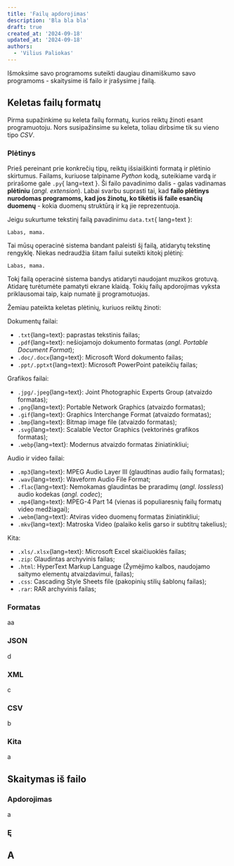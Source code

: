 ```yaml
---
title: 'Failų apdorojimas'
description: 'Bla bla bla'
draft: true
created_at: '2024-09-18'
updated_at: '2024-09-18'
authors:
  - 'Vilius Paliokas'
---
```


Išmoksime savo programoms suteikti daugiau dinamiškumo savo programoms - skaitysime iš failo ir įrašysime į failą.

## Keletas failų formatų

Pirma supažinkime su keleta failų formatų, kurios reiktų žinoti esant programuotoju. Nors susipažinsime su keleta, toliau dirbsime tik su vieno tipo *CSV*.

### Plėtinys

Prieš pereinant prie konkrečių tipų, reiktų išsiaiškinti formatą ir plėtinio skirtumus. Failams, kuriuose talpiname *Python* kodą, suteikiame vardą ir prirašome gale `.py`{ lang=text }. Ši failo pavadinimo dalis - galas vadinamas **plėtiniu** (*angl. extension*). Labai svarbu suprasti tai, kad **failo plėtinys nurodomas programoms, kad jos žinotų, ko tikėtis iš faile esančių duomenų** - kokia duomenų struktūrą ir ką jie reprezentuoja.

Jeigu sukurtume tekstinį failą pavadinimu `data.txt`{ lang=text }:

```text[data.txt]
Labas, mama.
```

Tai mūsų operacinė sistema bandant paleisti šį failą, atidarytų tekstinę rengyklę. Niekas nedraudžia šitam failui suteikti kitokį plėtinį:

```text[data.mp3]
Labas, mama.
```

Tokį failą operacinė sistema bandys atidaryti naudojant muzikos grotuvą. Atidarę turėtumėte pamatyti ekrane klaidą. Tokių failų apdorojimas vyksta priklausomai taip, kaip numatė jį programotuojas.  

Žemiau pateikta keletas plėtinių, kuriuos reiktų žinoti:

Dokumentų failai:

- `.txt`{lang=text}: paprastas tekstinis failas;
- `.pdf`{lang=text}: nešiojamojo dokumento formatas (*angl. Portable Document Format*);
- `.doc/.docx`{lang=text}: Microsoft Word dokumento failas;
- `.ppt/.pptxt`{lang=text}: Microsoft PowerPoint pateikčių failas;

Grafikos failai:

- `.jpg/.jpeg`{lang=text}: Joint Photographic Experts Group (atvaizdo formatas);
- `.png`{lang=text}: Portable Network Graphics (atvaizdo formatas);
- `.gif`{lang=text}: Graphics Interchange Format (atvaizdo formatas);
- `.bmp`{lang=text}: Bitmap image file (atvaizdo formatas);
- `.svg`{lang=text}: Scalable Vector Graphics (vektorinės grafikos formatas);
- `.webp`{lang=text}: Modernus atvaizdo formatas žiniatinkliui;

Audio ir video failai:

- `.mp3`{lang=text}: MPEG Audio Layer III (glaudtinas audio failų formatas);
- `.wav`{lang=text}: Waveform Audio File Format;
- `.flac`{lang=text}: Nemokamas glaudintas be praradimų (*angl. lossless*) audio kodekas (*angl. codec*);
- `.mp4`{lang=text}: MPEG-4 Part 14 (vienas iš populiaresnių failų formatų video medžiagai);
- `.webm`{lang=text}: Atviras video duomenų formatas žiniatinkliui;
- `.mkv`{lang=text}: Matroska Video (palaiko kelis garso ir subtitrų takelius);

Kita:

- `.xls/.xlsx`{lang=text}: Microsoft Excel skaičiuoklės failas;
- `.zip`: Glaudintas archyvinis failas;
- `.html`: HyperText Markup Language (Žymėjimo kalbos, naudojamo saitymo elementų atvaizdavimui, failas);
- `.css`: Cascading Style Sheets file (pakopinių stilių šablonų failas);
- `.rar`: RAR archyvinis failas;

### Formatas

aa

### JSON

d

### XML

c

### CSV

b

### Kita

a

## Skaitymas iš failo

### Apdorojimas

a

### Ę

## A